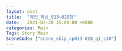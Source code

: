 ```yaml
---
layout: post
title:  "메인_회상_013~028장"
date:   2021-03-30 15:00:00 +0000
categories: Main
Tags: Story Main
SceneCode: ["scene_skip_cp013-028_q1_s10"]
---
```

